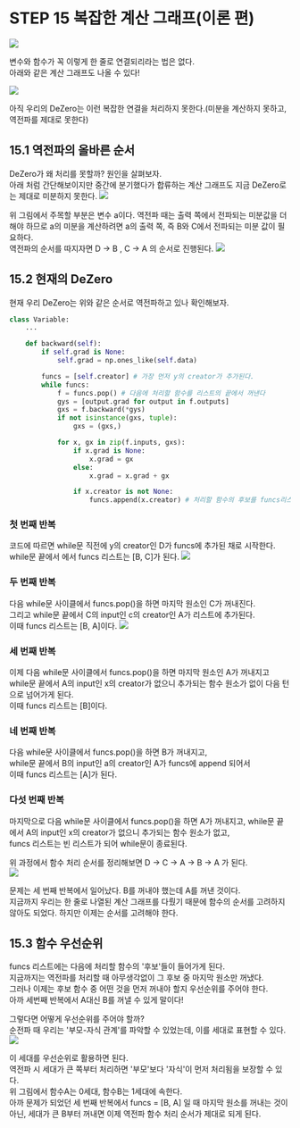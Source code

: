 # STEP 15 복잡한 계산 그래프(이론 편)


<image src = "../../밑바닥3 그림과 수식/그림 15-1.png">  

변수와 함수가 꼭 이렇게 한 줄로 연결되리라는 법은 없다.  
아래와 같은 계산 그래프도 나올 수 있다!

<image src = "../../밑바닥3 그림과 수식/그림 15-2.png">  

아직 우리의 DeZero는 이런 복잡한 연결을 처리하지 못한다.(미분을 계산하지 못하고, 역전파를 제대로 못한다)

## 15.1 역전파의 올바른 순서
DeZero가 왜 처리를 못할까? 원인을 살펴보자.  
아래 처럼 간단해보이지만 중간에 분기했다가 합류하는 계산 그래프도 지금 DeZero로는 제대로 미분하지 못한다.
<image src = "../../밑바닥3 그림과 수식/그림 15-3.png">  

위 그림에서 주목할 부분은 변수 a이다. 역전파 때는 출력 쪽에서 전파되는 미분값을 더해야 하므로 a의 미분을 계산하려면 a의 출력 쪽, 즉 B와 C에서 전파되는 미분 값이 필요하다.   
역전파의 순서를 따지자면 D -> B , C -> A 의 순서로 진행된다.
<image src = "../../밑바닥3 그림과 수식/그림 15-4.png">  

## 15.2 현재의 DeZero
현재 우리 DeZero는 위와 같은 순서로 역전파하고 있나 확인해보자.
```python
class Variable:
    ...

    def backward(self):
        if self.grad is None:
            self.grad = np.ones_like(self.data)

        funcs = [self.creator] # 가장 먼저 y의 creator가 추가된다.
        while funcs:
            f = funcs.pop() # 다음에 처리할 함수를 리스트의 끝에서 꺼낸다
            gys = [output.grad for output in f.outputs]
            gxs = f.backward(*gys)
            if not isinstance(gxs, tuple):
                gxs = (gxs,)

            for x, gx in zip(f.inputs, gxs):
                if x.grad is None:
                    x.grad = gx
                else:
                    x.grad = x.grad + gx

                if x.creator is not None:
                    funcs.append(x.creator) # 처리할 함수의 후보를 funcs리스트의 끝에 추가한다. 

```

### 첫 번째 반복
코드에 따르면 while문 직전에 y의 creator인 D가 funcs에 추가된 채로 시작한다.  
while문 끝에서 에서 funcs 리스트는 [B, C]가 된다.
<image src = "../../밑바닥3 그림과 수식/그림 15-6.png">  
  
### 두 번째 반복
다음 while문 사이클에서 funcs.pop()을 하면 마지막 원소인 C가 꺼내진다.  
그리고 while문 끝에서 C의 input인 c의 creator인 A가 리스트에 추가된다.   
이때 funcs 리스트는 [B, A]이다. 
<image src = "../../밑바닥3 그림과 수식/그림 15-7.png">  

### 세 번째 반복
이제 다음 while문 사이클에서 funcs.pop()을 하면 마지막 원소인 A가 꺼내지고  
while문 끝에서 A의 input인 x의 creator가 없으니 추가되는 함수 원소가 없이 다음 턴으로 넘어가게 된다.  
이때 funcs 리스트는 [B]이다.

### 네 번째 반복
다음 while문 사이클에서 funcs.pop()을 하면 B가 꺼내지고,  
while문 끝에서 B의 input인 a의 creator인 A가 funcs에 append 되어서  
이때 funcs 리스트는 [A]가 된다.

### 다섯 번째 반복
마지막으로 다음 while문 사이클에서 funcs.pop()을 하면 A가 꺼내지고,
while문 끝에서 A의 input인 x의 creator가 없으니 추가되는 함수 원소가 없고,  
funcs 리스트는 빈 리스트가 되어 while문이 종료된다.  

위 과정에서 함수 처리 순서를 정리해보면 D -> C -> A -> B -> A 가 된다.  
<image src = "../../밑바닥3 그림과 수식/그림 15-5.png">  

문제는 세 번째 반복에서 일어났다. B를 꺼내야 했는데 A를 꺼낸 것이다.  
지금까지 우리는 한 줄로 나열된 계산 그래프를 다뤘기 때문에 함수의 순서를 고려하지 않아도 되었다. 하지만 이제는 순서를 고려해야 한다.  

## 15.3 함수 우선순위
funcs 리스트에는 다음에 처리할 함수의 '후보'들이 들어가게 된다.  
지금까지는 역전파를 처리할 때 아무생각없이 그 후보 중 마지막 원소만 꺼냈다.  
그러나 이제는 후보 함수 중 어떤 것을 먼저 꺼내야 할지 우선순위를 주어야 한다.  
아까 세번째 반복에서 A대신 B를 꺼낼 수 있게 말이다!  

그렇다면 어떻게 우선순위를 주어야 할까?  
순전파 때 우리는 '부모-자식 관계'를 파악할 수 있었는데, 이를 세대로 표현할 수 있다.
<image src = "../../밑바닥3 그림과 수식/그림 15-8.png">  

이 세대를 우선순위로 활용하면 된다.  
역전파 시 세대가 큰 쪽부터 처리하면 '부모'보다 '자식'이 먼저 처리됨을 보장할 수 있다.  
위 그림에서 함수A는 0세대, 함수B는 1세대에 속한다.  
아까 문제가 되었던 세 번째 반복에서 funcs = [B, A] 일 때 마지막 원소를 꺼내는 것이 아닌, 세대가 큰 B부터 꺼내면 이제 역전파 함수 처리 순서가 제대로 되게 된다.

